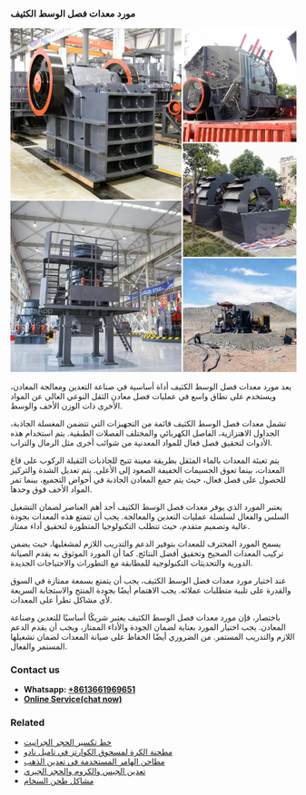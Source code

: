 <h3>مورد معدات فصل الوسط الكثيف</h3><img src='1701854350.jpg' alt=''><p>يعد مورد معدات فصل الوسط الكثيف أداة أساسية في صناعة التعدين ومعالجة المعادن، ويستخدم على نطاق واسع في عمليات فصل معادن الثقل النوعي العالي عن المواد الأخرى ذات الوزن الأخف والوسط.</p><p>تشمل معدات فصل الوسط الكثيف قائمة من التجهيزات التي تتضمن المغسلة الجاذبة، الجداول الاهتزازية، الفاصل الكهربائي والمختلف الفصلات الطبقية. يتم استخدام هذه الأدوات لتحقيق فصل فعال للمواد المعدنية من شوائب أخرى مثل الرمال والتراب.</p><p>يتم تعبئة المعدات بالماء المثقل بطريقة معينة تتيح للجاذبات الثقيلة الركوب على قاع المعدات، بينما تعوق الجسيمات الخفيفة الصعود إلى الأعلى. يتم تعديل الشدة والتركيز للحصول على فصل فعال، حيث يتم جمع المعادن الجاذبة في أحواض التجميع، بينما تمر المواد الأخف فوق وحدها.</p><p>يعتبر المورد الذي يوفر معدات فصل الوسط الكثيف أحد أهم العناصر لضمان التشغيل السلس والفعال لسلسلة عمليات التعدين والمعالجة. يجب أن تتمتع هذه المعدات بجودة عالية وتصميم متقدم، حيث تتطلب التكنولوجيا المتطورة لتحقيق أداء ممتاز.</p><p>يسمح المورد المحترف للمعدات بتوفير الدعم والتدريب اللازم لمشغليها، حيث يضمن تركيب المعدات الصحيح وتحقيق أفضل النتائج. كما أن المورد الموثوق به يقدم الصيانة الدورية والتحديثات التكنولوجية للمطابقة مع التطورات والاحتياجات الجديدة.</p><p>عند اختيار مورد معدات فصل الوسط الكثيف، يجب أن يتمتع بسمعة ممتازة في السوق والقدرة على تلبية متطلبات عملائه. يجب الاهتمام أيضًا بجودة المنتج والاستجابة السريعة لأي مشاكل تطرأ على المعدات.</p><p>باختصار، فإن مورد معدات فصل الوسط الكثيف يعتبر شريكًا أساسيًا للتعدين وصناعة المعادن. يجب اختيار المورد بعناية لضمان الجودة والأداء الممتاز، ويجب أن يقدم الدعم اللازم والتدريب المستمر. من الضروري أيضًا الحفاظ على صيانة المعدات لضمان تشغيلها المستمر والفعال.</p><h3>Contact us</h3><ul><li><strong>Whatsapp:&nbsp;<a href="https://wa.me/8613661969651">+8613661969651</a></strong></li><li><a href="https://swt.shibang-china.com/?git&amp;zhl&amp;مورد معدات فصل الوسط الكثيف"><strong>Online Service(chat now)</strong></a></li></ul><h3>Related</h3><ul><li><a href='خط تكسير الحجر الجرانيت.md'>خط تكسير الحجر الجرانيت</a></li><li><a href='مطحنة الكرة لمسحوق الكوارتز في تاميل نادو.md'>مطحنة الكرة لمسحوق الكوارتز في تاميل نادو</a></li><li><a href='مطاحن الهامر المستخدمة في تعدين الذهب.md'>مطاحن الهامر المستخدمة في تعدين الذهب</a></li><li><a href='تعدين الجبس والكروم والحجر الجيري.md'>تعدين الجبس والكروم والحجر الجيري</a></li><li><a href='مشاكل طحن السخام.md'>مشاكل طحن السخام</a></li></ul>